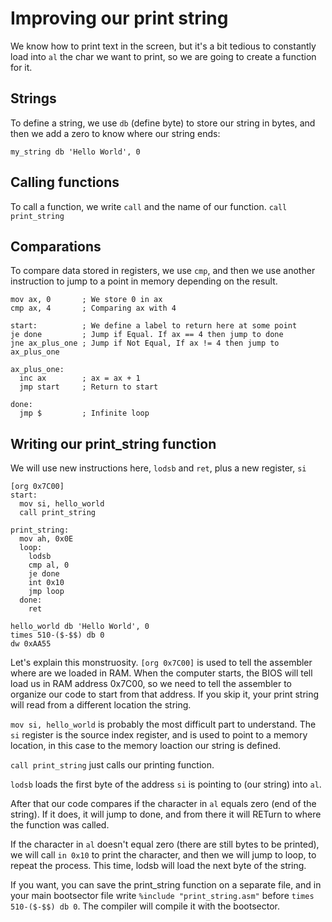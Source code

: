 # Improving our print string
We know how to print text in the screen, but it's a bit tedious to constantly load into ``al`` the char we want to print, so we are going to create a function for it.

## Strings
To define a string, we use ``db`` (define byte) to store our string in bytes, and then we add a zero to know where our string ends:
```
my_string db 'Hello World', 0
```

## Calling functions
To call a function, we write ``call`` and the name of our function.
```call print_string```

## Comparations
To compare data stored in registers, we use ``cmp``, and then we use another instruction to jump to a point in memory depending on the result.
```
mov ax, 0       ; We store 0 in ax
cmp ax, 4       ; Comparing ax with 4

start:          ; We define a label to return here at some point
je done         ; Jump if Equal. If ax == 4 then jump to done
jne ax_plus_one ; Jump if Not Equal, If ax != 4 then jump to ax_plus_one

ax_plus_one:    
  inc ax        ; ax = ax + 1
  jmp start     ; Return to start
  
done:
  jmp $         ; Infinite loop
```

## Writing our print_string function

We will use new instructions here, ``lodsb`` and ``ret``, plus a new register, ``si``
```
[org 0x7C00]
start:
  mov si, hello_world
  call print_string
  
print_string:
  mov ah, 0x0E
  loop:
    lodsb
    cmp al, 0
    je done
    int 0x10
    jmp loop
  done:
    ret
    
hello_world db 'Hello World', 0
times 510-($-$$) db 0
dw 0xAA55
```
Let's explain this monstruosity.
``[org 0x7C00]`` is used to tell the assembler where are we loaded in RAM. When the computer starts, the BIOS will tell load us in RAM address 0x7C00, so we need to tell the assembler to organize our code to start from that address. If you skip it, your print string will read from a different location the string.

``mov si, hello_world`` is probably the most difficult part to understand. The ``si`` register is the source index register, and is used to point to a memory location, in this case to the memory loaction our string is defined.

``call print_string`` just calls our printing function.

``lodsb`` loads the first byte of the address ``si`` is pointing to (our string) into ``al``.

After that our code compares if the character in ``al`` equals zero (end of the string). If it does, it will jump to done, and from there it will RETurn to where the function was called.

If the character in ``al`` doesn't equal zero (there are still bytes to be printed), we will call ``in 0x10`` to print the character, and then we will jump to loop, to repeat the process. This time, lodsb will load the next byte of the string.

If you want, you can save the print_string function on a separate file, and in your main bootsector file write ``%include "print_string.asm"`` before ``times 510-($-$$) db 0``. The compiler will compile it with the bootsector.


